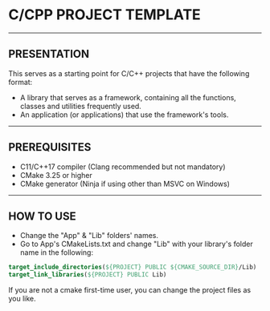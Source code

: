 # C/CPP PROJECT TEMPLATE

---

## PRESENTATION

This serves as a starting point for C/C++ projects that have the following format:

* A library that serves as a framework, containing all the functions, classes and utilities frequently used.
* An application (or applications) that use the framework's tools.

---

## PREREQUISITES

* C11/C++17 compiler (Clang recommended but not mandatory)
* CMake 3.25 or higher
* CMake generator (Ninja if using other than MSVC on Windows)

---

## HOW TO USE

* Change the "App" & "Lib" folders' names.
* Go to App's CMakeLists.txt and change "Lib" with your library's folder name in the following:
```cmake
target_include_directories(${PROJECT} PUBLIC ${CMAKE_SOURCE_DIR}/Lib)
target_link_libraries(${PROJECT} PUBLIC Lib)
```

If you are not a cmake first-time user, you can change the project files as you like.